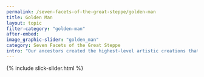```yaml
---
permalink: /seven-facets-of-the-great-steppe/golden-man
title: Golden Man
layout: topic
filter-category: "golden-man"
after-embed:
image_graphic-slider: "golden_man"
category: Seven Facets of the Great Steppe
intro: "Our ancestors created the highest-level artistic creations that still amaze the imagination. Skillful golden guise of a warrior indicates confident mastery of the ancient masters of gold processing techniques. It also revealed a rich mythology, reflecting power and aesthetics of the Steppe civilization."
---
```


{% include slick-slider.html %}
